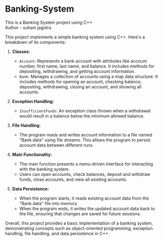 # Banking-System
This is a Banking System project using C++
<br>
Author - suhani jagotra 

This project implements a simple banking system using C++. Here's a breakdown of its components:

1. **Classes:**
   - `Account`: Represents a bank account with attributes like account number, first name, last name, and balance. It includes methods for depositing, withdrawing, and getting account information.
   - `Bank`: Manages a collection of accounts using a map data structure. It includes methods for opening an account, checking balance, depositing, withdrawing, closing an account, and showing all accounts.

2. **Exception Handling:**
   - `InsufficientFunds`: An exception class thrown when a withdrawal would result in a balance below the minimum allowed balance.

3. **File Handling:**
   - The program reads and writes account information to a file named "Bank.data" using file streams. This allows the program to persist account data between different runs.

4. **Main Functionality:**
   - The main function presents a menu-driven interface for interacting with the banking system.
   - Users can open accounts, check balances, deposit and withdraw funds, close accounts, and view all existing accounts.

5. **Data Persistence:**
   - When the program starts, it reads existing account data from the "Bank.data" file into memory.
   - When the program ends, it writes the updated account data back to the file, ensuring that changes are saved for future sessions.

Overall, this project provides a basic implementation of a banking system, demonstrating concepts such as object-oriented programming, exception handling, file handling, and data persistence in C++.
